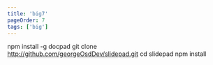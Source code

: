 ```yaml
---
title: 'big7'
pageOrder: 7
tags: ['big']
---
```

npm install -g docpad
git clone http://github.com/georgeOsdDev/slidepad.git
cd slidepad
npm install